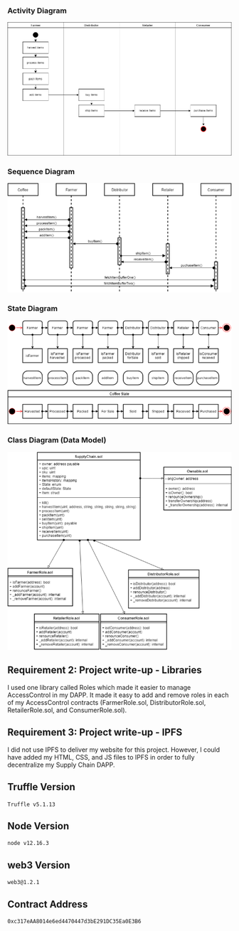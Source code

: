 
### Activity Diagram
![Activity Diagram](../images/activity-diagram.png)

### Sequence Diagram
![Sequence Diagram](../images/sequence-diagram.png)

### State Diagram
![State Diagram](../images/state-diagram.png)

### Class Diagram (Data Model)
![Class Diagram](../images/class-diagram.png)

## Requirement 2: Project write-up - Libraries
I used one library called Roles which made it easier to manage AccessControl in my DAPP. It made it easy to add and remove roles in each of my AccessControl contracts (FarmerRole.sol, DistributorRole.sol, RetailerRole.sol, and ConsumerRole.sol).

## Requirement 3: Project write-up - IPFS
I did not use IPFS to deliver my website for this project. However, I could have added my HTML, CSS, and JS files to IPFS in order to fully decentralize my Supply Chain DAPP.


## Truffle Version
>
    Truffle v5.1.13
>

## Node Version
>
    node v12.16.3
>

## web3 Version
>
    web3@1.2.1
>
## Contract Address
>
    0xc317eAA8014e6ed4470447d3bE291DC35Ea0E3B6
>